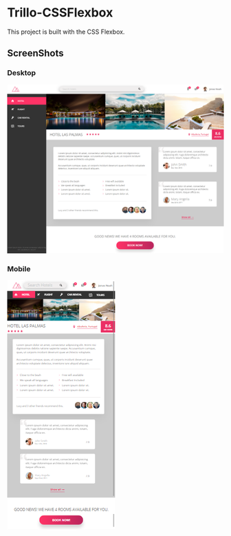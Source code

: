 # Trillo-CSSFlexbox
This project is built with the CSS Flexbox. 
## ScreenShots
### Desktop
![Screen](Desktop.png)

### Mobile
![Responsive](Responsive.png)

